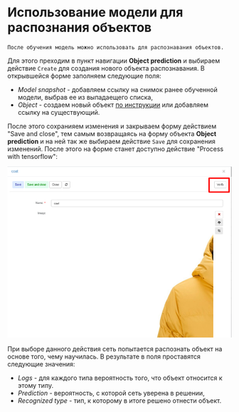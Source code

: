 # Использование модели для распознания объектов

```
После обучения модель можно использовать для распознавания объектов.
```
Для этого преходим в пункт навигации **Object prediction** и выбираем действие `Create` для создания нового объекта распознавания. В открывшейся форме заполняем следующие поля:
* _Model snapshot_ - добавляем ссылку на снимок ранее обученной модели, выбрав ее из выпадаещего списка,
* _Object_ - создаем новый объект [по инструкции](/tutorial/ru/1_adding_objects.md) или добавляем ссылку на существующий.

После этого сохранияем изменения и закрываем форму действием "Save and close", тем самым возвращаясь на форму объекта **Object prediction** и на ней так же выбираем действие `Save` для сохранения изменений. После этого на форме станет доступно действие "Process with tensorflow":

![shema](/tutorial/images/verify_object.png)

При выборе данного действия сеть попытается распознать объект на основе того, чему научилась. В результате в поля проставятся следующие значения:
* _Logs_ - для каждого типа вероятность того, что объект относится к этому типу. 
* _Prediction_ - вероятность, с которой сеть уверена в решении, 
* _Recognized type_ - тип, к которому в итоге решено отнести объект.
